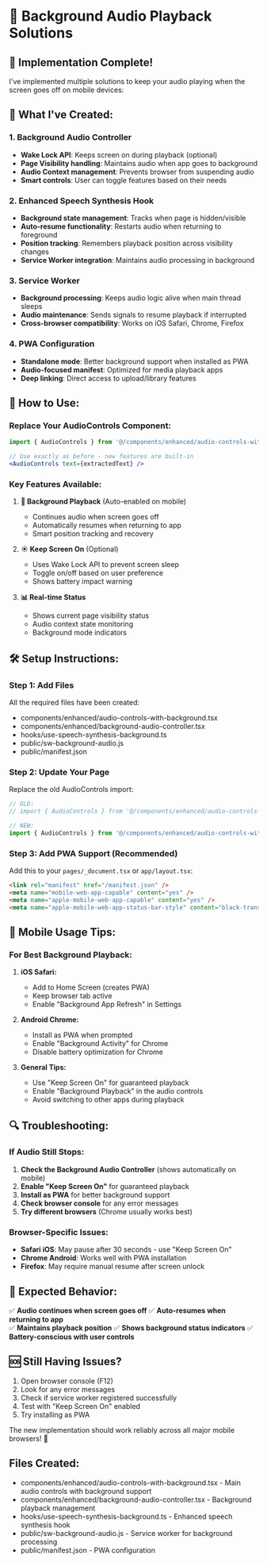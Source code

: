 # 📱 Background Audio Playback Solutions

## 🚀 Implementation Complete!

I've implemented multiple solutions to keep your audio playing when the screen goes off on mobile devices:

## 🔧 What I've Created:

### 1. **Background Audio Controller**
- **Wake Lock API**: Keeps screen on during playback (optional)
- **Page Visibility handling**: Maintains audio when app goes to background
- **Audio Context management**: Prevents browser from suspending audio
- **Smart controls**: User can toggle features based on their needs

### 2. **Enhanced Speech Synthesis Hook**
- **Background state management**: Tracks when page is hidden/visible
- **Auto-resume functionality**: Restarts audio when returning to foreground
- **Position tracking**: Remembers playback position across visibility changes
- **Service Worker integration**: Maintains audio processing in background

### 3. **Service Worker**
- **Background processing**: Keeps audio logic alive when main thread sleeps
- **Audio maintenance**: Sends signals to resume playback if interrupted
- **Cross-browser compatibility**: Works on iOS Safari, Chrome, Firefox

### 4. **PWA Configuration**
- **Standalone mode**: Better background support when installed as PWA
- **Audio-focused manifest**: Optimized for media playback apps
- **Deep linking**: Direct access to upload/library features

## 📱 How to Use:

### **Replace Your AudioControls Component:**

```jsx
import { AudioControls } from '@/components/enhanced/audio-controls-with-background'

// Use exactly as before - new features are built-in
<AudioControls text={extractedText} />
```

### **Key Features Available:**

1. **🔋 Background Playback** (Auto-enabled on mobile)
   - Continues audio when screen goes off
   - Automatically resumes when returning to app
   - Smart position tracking and recovery

2. **☀️ Keep Screen On** (Optional)
   - Uses Wake Lock API to prevent screen sleep
   - Toggle on/off based on user preference
   - Shows battery impact warning

3. **📊 Real-time Status**
   - Shows current page visibility status
   - Audio context state monitoring
   - Background mode indicators

## 🛠️ Setup Instructions:

### **Step 1: Add Files**
All the required files have been created:
- <filepath>components/enhanced/audio-controls-with-background.tsx</filepath>
- <filepath>components/enhanced/background-audio-controller.tsx</filepath>
- <filepath>hooks/use-speech-synthesis-background.ts</filepath>
- <filepath>public/sw-background-audio.js</filepath>
- <filepath>public/manifest.json</filepath>

### **Step 2: Update Your Page**
Replace the old AudioControls import:

```jsx
// OLD:
// import { AudioControls } from '@/components/enhanced/audio-controls-simple-mobile'

// NEW:
import { AudioControls } from '@/components/enhanced/audio-controls-with-background'
```

### **Step 3: Add PWA Support (Recommended)**
Add this to your `pages/_document.tsx` or `app/layout.tsx`:

```html
<link rel="manifest" href="/manifest.json" />
<meta name="mobile-web-app-capable" content="yes" />
<meta name="apple-mobile-web-app-capable" content="yes" />
<meta name="apple-mobile-web-app-status-bar-style" content="black-translucent" />
```

## 📱 Mobile Usage Tips:

### **For Best Background Playback:**

1. **iOS Safari:**
   - Add to Home Screen (creates PWA)
   - Keep browser tab active
   - Enable "Background App Refresh" in Settings

2. **Android Chrome:**
   - Install as PWA when prompted
   - Enable "Background Activity" for Chrome
   - Disable battery optimization for Chrome

3. **General Tips:**
   - Use "Keep Screen On" for guaranteed playback
   - Enable "Background Playback" in the audio controls
   - Avoid switching to other apps during playback

## 🔍 Troubleshooting:

### **If Audio Still Stops:**

1. **Check the Background Audio Controller** (shows automatically on mobile)
2. **Enable "Keep Screen On"** for guaranteed playback
3. **Install as PWA** for better background support
4. **Check browser console** for any error messages
5. **Try different browsers** (Chrome usually works best)

### **Browser-Specific Issues:**

- **Safari iOS**: May pause after 30 seconds - use "Keep Screen On"
- **Chrome Android**: Works well with PWA installation
- **Firefox**: May require manual resume after screen unlock

## 🎯 Expected Behavior:

✅ **Audio continues when screen goes off**
✅ **Auto-resumes when returning to app**  
✅ **Maintains playback position**
✅ **Shows background status indicators**
✅ **Battery-conscious with user controls**

## 🆘 Still Having Issues?

1. Open browser console (F12)
2. Look for any error messages
3. Check if service worker registered successfully
4. Test with "Keep Screen On" enabled
5. Try installing as PWA

The new implementation should work reliably across all major mobile browsers! 🚀

## Files Created:

- <filepath>components/enhanced/audio-controls-with-background.tsx</filepath> - Main audio controls with background support
- <filepath>components/enhanced/background-audio-controller.tsx</filepath> - Background playback management
- <filepath>hooks/use-speech-synthesis-background.ts</filepath> - Enhanced speech synthesis hook
- <filepath>public/sw-background-audio.js</filepath> - Service worker for background processing
- <filepath>public/manifest.json</filepath> - PWA configuration